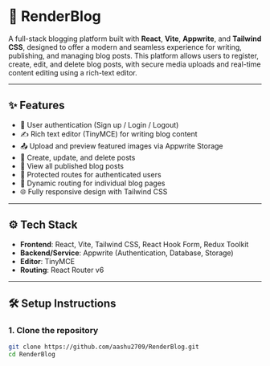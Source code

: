 # 📰 RenderBlog

A full-stack blogging platform built with **React**, **Vite**, **Appwrite**, and **Tailwind CSS**, designed to offer a modern and seamless experience for writing, publishing, and managing blog posts. This platform allows users to register, create, edit, and delete blog posts, with secure media uploads and real-time content editing using a rich-text editor.

---

## ✨ Features

- 🧠 User authentication (Sign up / Login / Logout)
- ✍️ Rich text editor (TinyMCE) for writing blog content
- 📤 Upload and preview featured images via Appwrite Storage
- 📃 Create, update, and delete posts
- 📰 View all published blog posts
- 🔐 Protected routes for authenticated users
- 🧭 Dynamic routing for individual blog pages
- 🌐 Fully responsive design with Tailwind CSS

---

## ⚙️ Tech Stack

- **Frontend**: React, Vite, Tailwind CSS, React Hook Form, Redux Toolkit
- **Backend/Service**: Appwrite (Authentication, Database, Storage)
- **Editor**: TinyMCE
- **Routing**: React Router v6

---

## 🛠️ Setup Instructions

### 1. Clone the repository

```bash
git clone https://github.com/aashu2709/RenderBlog.git
cd RenderBlog
